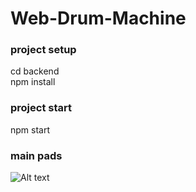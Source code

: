 # Web-Drum-Machine
 
### project setup
cd backend <br />
npm install <br />

### project start
npm start

### main pads
![Alt text](./pads.png?raw=true "main pads")
